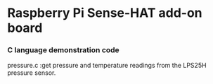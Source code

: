 # Raspberry Pi Sense-HAT add-on board

### C language demonstration code

pressure.c  :get pressure and temperature readings from the LPS25H pressure sensor.
